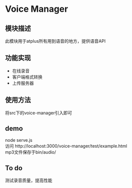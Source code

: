 # Voice Manager

## 模块描述  

此模块用于atplus所有用到语音的地方，提供语音API

## 功能实现
 * 在线录音
 * 客户端格式转换
 * 上传服务器


## 使用方法
 将src下的voice-manager引入即可

## demo
 node serve.js  
 访问 http://localhost:3000/voice-manager/test/example.html  
 mp3文件保存于bin/audio/


## To do  
 测试录音质量，提高性能